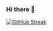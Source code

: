 ### Hi there 👋

<!--
**gabrxgomes/gabrxgomes** is a ✨ _special_ ✨ repository because its `README.md` (this file) appears on your GitHub profile.

Here are some ideas to get you started:

- 🔭 I’m currently working on Infra
- 🌱 I’m currently learning Java, Python, Angular, Pentest

-->
[![GitHub Streak](https://streak-stats.demolab.com/?user=gabrxgomes&theme=bear&background=000&border=30A3DC&dates=FFF)](https://git.io/streak-stats)

